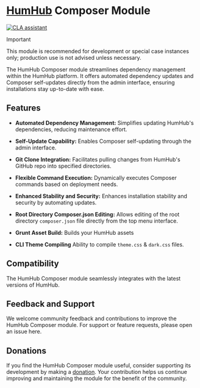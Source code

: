 # [HumHub](https://www.humhub.com/en/) Composer Module
[![CLA assistant](https://cla-assistant.io/readme/badge/GreenMeteor/composer)](https://cla-assistant.io/GreenMeteor/composer)

> [!IMPORTANT]
> This module is recommended for development or special case instances only; production use is not advised unless necessary.

The HumHub Composer module streamlines dependency management within the HumHub platform. It offers automated dependency updates and Composer self-updates directly from the admin interface, ensuring installations stay up-to-date with ease.

## Features

- **Automated Dependency Management:** Simplifies updating HumHub's dependencies, reducing maintenance effort.

- **Self-Update Capability:** Enables Composer self-updating through the admin interface.

- **Git Clone Integration:** Facilitates pulling changes from HumHub's GitHub repo into specified directories.

- **Flexible Command Execution:** Dynamically executes Composer commands based on deployment needs.

- **Enhanced Stability and Security:** Enhances installation stability and security by automating updates.

- **Root Directory Composer.json Editing:** Allows editing of the root directory `composer.json` file directly from the top menu interface.

- **Grunt Asset Build:** Builds your HumHub assets

- **CLI Theme Compiling** Ability to compile `theme.css` & `dark.css` files.

## Compatibility

The HumHub Composer module seamlessly integrates with the latest versions of HumHub.

## Feedback and Support

We welcome community feedback and contributions to improve the HumHub Composer module. For support or feature requests, please open an issue here.

## Donations

If you find the HumHub Composer module useful, consider supporting its development by making a [donation](https://www.paypal.com/donate/?hosted_button_id=FK8EHM8LHEG3Q). Your contribution helps us continue improving and maintaining the module for the benefit of the community.
